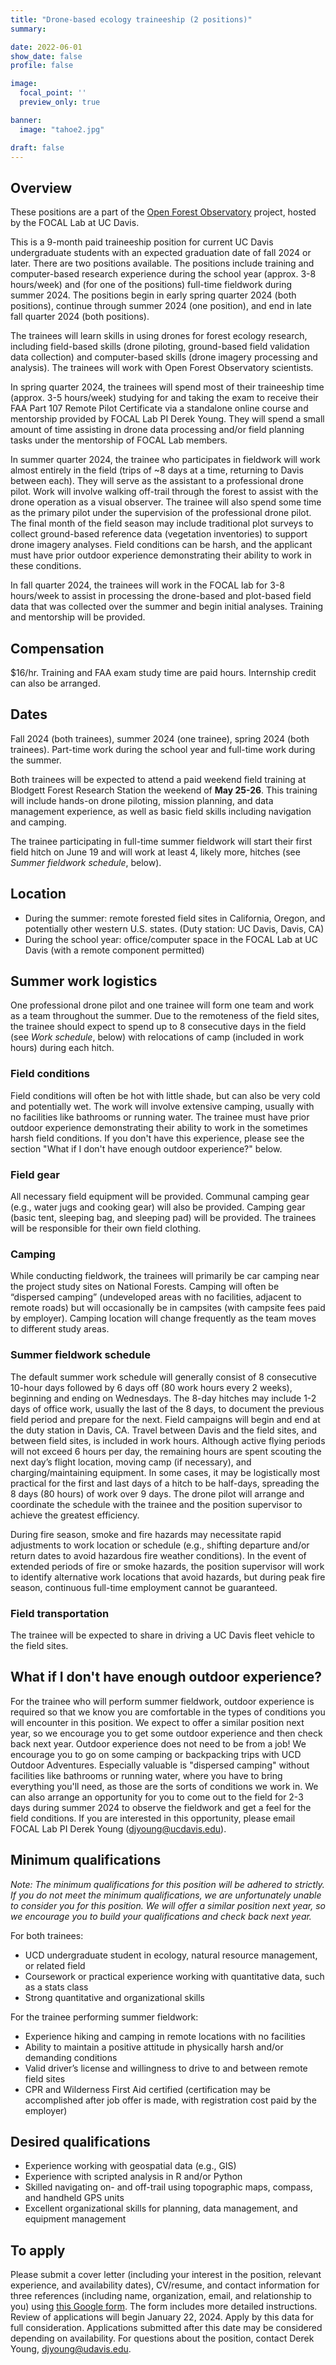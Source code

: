 ```yaml
---
title: "Drone-based ecology traineeship (2 positions)"
summary:

date: 2022-06-01
show_date: false
profile: false

image:
  focal_point: ''
  preview_only: true

banner:
  image: "tahoe2.jpg"

draft: false
---
```


## Overview

These positions are a part of the [Open Forest Observatory](http://www.openforestobservatory.org) project, hosted by the FOCAL Lab at UC Davis.

This is a 9-month paid traineeship position for current UC Davis undergraduate students with an expected graduation date of fall 2024 or later. There are two positions available. The positions include training and computer-based research experience during the school year (approx. 3-8 hours/week) and (for one of the positions) full-time fieldwork during summer 2024. The positions begin in early spring quarter 2024 (both positions), continue through summer 2024 (one position), and end in late fall quarter 2024 (both positions).

The trainees will learn skills in using drones for forest ecology research, including field-based skills (drone piloting, ground-based field validation data collection) and computer-based skills (drone imagery processing and analysis). The trainees will work with Open Forest Observatory scientists.

In spring quarter 2024, the trainees will spend most of their traineeship time (approx. 3-5 hours/week) studying for and taking the exam to receive their FAA Part 107 Remote Pilot Certificate via a standalone online course and mentorship provided by FOCAL Lab PI Derek Young. They will spend a small amount of time assisting in drone data processing and/or field planning tasks under the mentorship of FOCAL Lab members.

In summer quarter 2024, the trainee who participates in fieldwork will work almost entirely in the field (trips of ~8 days at a time, returning to Davis between each). They will serve as the assistant to a professional drone pilot. Work will involve walking off-trail through the forest to assist with the drone operation as a visual observer. The trainee will also spend some time as the primary pilot under the supervision of the professional drone pilot. The final month of the field season may include traditional plot surveys to collect ground-based reference data (vegetation inventories) to support drone imagery analyses. Field conditions can be harsh, and the applicant must have prior outdoor experience demonstrating their ability to work in these conditions.

In fall quarter 2024, the trainees will work in the FOCAL lab for 3-8 hours/week to assist in processing the drone-based and plot-based field data that was collected over the summer and begin initial analyses. Training and mentorship will be provided.

## **Compensation**

$16/hr. Training and FAA exam study time are paid hours. Internship credit can also be arranged.

## Dates

Fall 2024 (both trainees), summer 2024 (one trainee), spring 2024 (both trainees). Part-time work during the school year and full-time work during the summer.

Both trainees will be expected to attend a paid weekend field training at Blodgett Forest Research Station the weekend of **May 25-26**. This training will include hands-on drone piloting, mission planning, and data management experience, as well as basic field skills including navigation and camping.

The trainee participating in full-time summer fieldwork will start their first field hitch on June 19 and will work at least 4, likely more, hitches (see *Summer fieldwork schedule*, below).

## **Location**

- During the summer: remote forested field sites in California, Oregon, and potentially other western U.S. states. (Duty station: UC Davis, Davis, CA)
- During the school year: office/computer space in the FOCAL Lab at UC Davis (with a remote component permitted)

## **Summer work logistics**

One professional drone pilot and one trainee will form one team and work as a team throughout the summer. Due to the remoteness of the field sites, the trainee should expect to spend up to 8 consecutive days in the field (see *Work schedule*, below) with relocations of camp (included in work hours) during each hitch.

### Field conditions

Field conditions will often be hot with little shade, but can also be very cold and potentially wet. The work will involve extensive camping, usually with no facilities like bathrooms or running water. The trainee must have prior outdoor experience demonstrating their ability to work in the sometimes harsh field conditions. If you don't have this experience, please see the section "What if I don't have enough outdoor experience?" below.

### Field gear

All necessary field equipment will be provided. Communal camping gear (e.g., water jugs and cooking gear) will also be provided. Camping gear (basic tent, sleeping bag, and sleeping pad) will be provided. The trainees will be responsible for their own field clothing.

### Camping

While conducting fieldwork, the trainees will primarily be car camping near the project study sites on National Forests. Camping will often be “dispersed camping” (undeveloped areas with no facilities, adjacent to remote roads) but will occasionally be in campsites (with campsite fees paid by employer). Camping location will change frequently as the team moves to different study areas.

### Summer fieldwork schedule

The default summer work schedule will generally consist of 8 consecutive 10-hour days followed by 6 days off (80 work hours every 2 weeks), beginning and ending on Wednesdays. The 8-day hitches may include 1-2 days of office work, usually the last of the 8 days, to document the previous field period and prepare for the next. Field campaigns will begin and end at the duty station in Davis, CA. Travel between Davis and the field sites, and between field sites, is included in work hours. Although active flying periods will not exceed 6 hours per day, the remaining hours are spent scouting the next day’s flight location, moving camp (if necessary), and charging/maintaining equipment. In some cases, it may be logistically most practical for the first and last days of a hitch to be half-days, spreading the 8 days (80 hours) of work over 9 days. The drone pilot will arrange and coordinate the schedule with the trainee and the position supervisor to achieve the greatest efficiency.

During fire season, smoke and fire hazards may necessitate rapid adjustments to work location or schedule (e.g., shifting departure and/or return dates to avoid hazardous fire weather conditions). In the event of extended periods of fire or smoke hazards, the position supervisor will work to identify alternative work locations that avoid hazards, but during peak fire season, continuous full-time employment cannot be guaranteed.

### Field transportation

The trainee will be expected to share in driving a UC Davis fleet vehicle to the field sites.

## What if I don't have enough outdoor experience?

For the trainee who will perform summer fieldwork, outdoor experience is required so that we know you are comfortable in the types of conditions you will encounter in this position. We expect to offer a similar position next year, so we encourage you to get some outdoor experience and then check back next year. Outdoor experience does not need to be from a job! We encourage you to go on some camping or backpacking trips with UCD Outdoor Adventures. Especially valuable is "dispersed camping" without facilities like bathrooms or running water, where you have to bring everything you'll need, as those are the sorts of conditions we work in. We can also arrange an opportunity for you to come out to the field for 2-3 days during summer 2024 to observe the fieldwork and get a feel for the field conditions. If you are interested in this opportunity, please email FOCAL Lab PI Derek Young (djyoung@ucdavis.edu).

## Minimum qualifications

*Note: The minimum qualifications for this position will be adhered to strictly. If you do not meet the minimum qualifications, we are unfortunately unable to consider you for this position. We will offer a similar position next year, so we encourage you to build your qualifications and check back next year.*

For both trainees:

- UCD undergraduate student in ecology, natural resource management, or related field
- Coursework or practical experience working with quantitative data, such as a stats class
- Strong quantitative and organizational skills

For the trainee performing summer fieldwork:

- Experience hiking and camping in remote locations with no facilities
- Ability to maintain a positive attitude in physically harsh and/or demanding conditions
- Valid driver’s license and willingness to drive to and between remote field sites
- CPR and Wilderness First Aid certified (certification may be accomplished after job offer is made, with registration cost paid by the employer)

## Desired qualifications

- Experience working with geospatial data (e.g., GIS)
- Experience with scripted analysis in R and/or Python
- Skilled navigating on- and off-trail using topographic maps, compass, and handheld GPS units
- Excellent organizational skills for planning, data management, and equipment management

## **To apply**

Please submit a cover letter (including your interest in the position, relevant experience, and availability dates), CV/resume, and contact information for three references (including name, organization, email, and relationship to you) using [this Google form](https://forms.gle/J4hAZ8XRTomq5qDEA). The form includes more detailed instructions. Review of applications will begin January 22, 2024. Apply by this data for full consideration. Applications submitted after this date may be considered depending on availability. For questions about the position, contact Derek Young, djyoung@udavis.edu.
